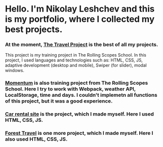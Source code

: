 # Hello. I'm Nikolay Leshchev and this is my portfolio, where I collected my best projects.

### At the moment, [The Travel Project](https://nikolayleshchev.github.io/my_portfolio/travel/) is the best of all my projects. 
This project is my training project in The Rolling Scopes School.
In this project, I used languages and technologies such as: HTML, CSS, JS, adaptive development (desktop and mobile), Swiper (for slider), modal windows.

### [Momentum](https://nikolayleshchev.github.io/my_portfolio/momentum/) is also training project from The Rolling Scopes School. Here I try to work with Webpack, weather API, LocalStorage, time and days. I couldn't implemetn all functions of this project, but it was a good experience.


### [Car rental site](https://nikolayleshchev.github.io/Premium-car-rental-site/) is the project, which I made myself. Here I used HTML, CSS, JS.

### [Forest Travel](https://nikolayleshchev.github.io/Forest-Travel/) is one more project, which I made myself. Here I also used HTML, CSS, JS.
